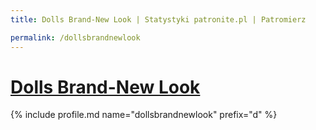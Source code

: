 ```yaml
---
title: Dolls Brand-New Look | Statystyki patronite.pl | Patromierz

permalink: /dollsbrandnewlook
---
```


# [Dolls Brand-New Look](https://patronite.pl/dollsbrandnewlook)

{% include profile.md name="dollsbrandnewlook" prefix="d" %}
